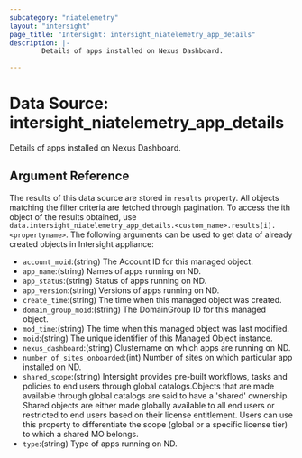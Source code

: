 ```yaml
---
subcategory: "niatelemetry"
layout: "intersight"
page_title: "Intersight: intersight_niatelemetry_app_details"
description: |-
        Details of apps installed on Nexus Dashboard.

---
```


# Data Source: intersight_niatelemetry_app_details
Details of apps installed on Nexus Dashboard.
## Argument Reference
The results of this data source are stored in `results` property.
All objects matching the filter criteria are fetched through pagination.
To access the ith object of the results obtained, use `data.intersight_niatelemetry_app_details.<custom_name>.results[i].<propertyname>`.
The following arguments can be used to get data of already created objects in Intersight appliance:
* `account_moid`:(string) The Account ID for this managed object. 
* `app_name`:(string) Names of apps running on ND. 
* `app_status`:(string) Status of apps running on ND. 
* `app_version`:(string) Versions of apps running on ND. 
* `create_time`:(string) The time when this managed object was created. 
* `domain_group_moid`:(string) The DomainGroup ID for this managed object. 
* `mod_time`:(string) The time when this managed object was last modified. 
* `moid`:(string) The unique identifier of this Managed Object instance. 
* `nexus_dashboard`:(string) Clustername on which apps are running on ND. 
* `number_of_sites_onboarded`:(int) Number of sites on which particular app installed on ND. 
* `shared_scope`:(string) Intersight provides pre-built workflows, tasks and policies to end users through global catalogs.Objects that are made available through global catalogs are said to have a 'shared' ownership. Shared objects are either made globally available to all end users or restricted to end users based on their license entitlement. Users can use this property to differentiate the scope (global or a specific license tier) to which a shared MO belongs. 
* `type`:(string) Type of apps running on ND. 
 
